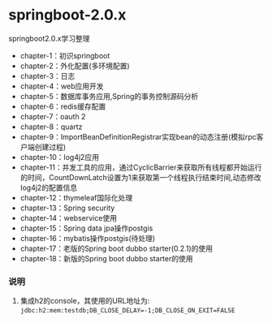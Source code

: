 # springboot-2.0.x
springboot2.0.x学习整理

- chapter-1：初识springboot 
- chapter-2：外化配置(多环境配置)
- chapter-3：日志
- chapter-4：web应用开发
- chapter-5：数据库事务应用,Spring的事务控制源码分析
- chapter-6：redis缓存配置
- chapter-7：oauth 2
- chapter-8：quartz
- chapter-9：ImportBeanDefinitionRegistrar实现bean的动态注册(模拟rpc客户端创建过程)
- chapter-10：log4j2应用
- chapter-11：并发工具的应用，通过CyclicBarrier来获取所有线程都开始运行的时间，CountDownLatch设置为1来获取第一个线程执行结束时间,动态修改log4j2的配置信息
- chapter-12：thymeleaf国际化处理
- chapter-13：Spring security
- chapter-14：webservice使用
- chapter-15：Spring data jpa操作postgis
- chapter-16：mybatis操作postgis(待处理)
- chapter-17：老版的Spring boot dubbo starter(0.2.1)的使用
- chapter-18：新版的Spring boot dubbo starter的使用

### 说明
1. 集成h2的console，其使用的URL地址为: `jdbc:h2:mem:testdb;DB_CLOSE_DELAY=-1;DB_CLOSE_ON_EXIT=FALSE`